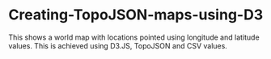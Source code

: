 # Creating-TopoJSON-maps-using-D3
This shows a world map with locations pointed using longitude and latitude values. This is achieved using D3.JS, TopoJSON and CSV values.
